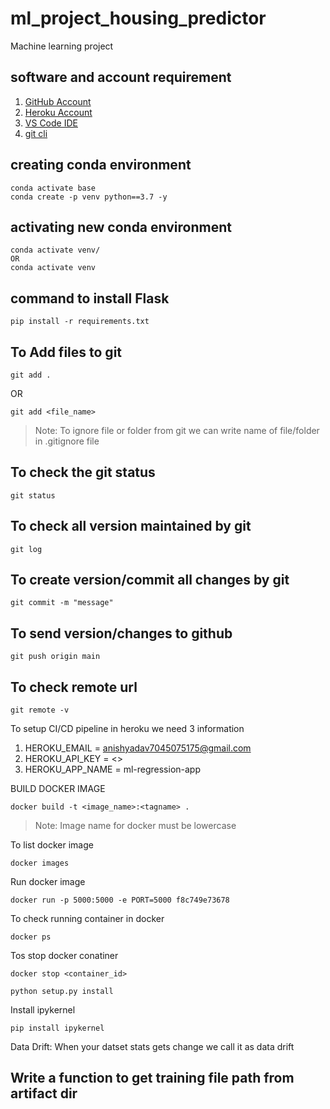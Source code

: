# ml_project_housing_predictor
Machine learning project
## software and account requirement

1. [GitHub Account](https://github.com/)
2. [Heroku Account](https://www.heroku.com/)
3. [VS Code IDE](https://code.visualstudio.com/)
4. [git cli](https://git-scm.com/book/en/v2/Getting-Started-The-Command-Line)

## creating conda environment
```
conda activate base
conda create -p venv python==3.7 -y
```

## activating new conda environment
```
conda activate venv/
OR
conda activate venv
```

## command to install Flask
```
pip install -r requirements.txt
```

## To Add files to git
```
git add .
```

OR
```
git add <file_name>
```

> Note: To ignore file or folder from git we can write name of file/folder in .gitignore file

## To check the git status 
```
git status
```
## To check all version maintained by git
```
git log
```

## To create version/commit all changes by git
```
git commit -m "message"
```

## To send version/changes to github
```
git push origin main
```

## To check remote url 
```
git remote -v
```

To setup CI/CD pipeline in heroku we need 3 information
1. HEROKU_EMAIL = anishyadav7045075175@gmail.com
2. HEROKU_API_KEY = <>
3. HEROKU_APP_NAME = ml-regression-app

BUILD DOCKER IMAGE
```
docker build -t <image_name>:<tagname> .
```
> Note: Image name for docker must be lowercase


To list docker image
```
docker images
```

Run docker image
```
docker run -p 5000:5000 -e PORT=5000 f8c749e73678
```

To check running container in docker
```
docker ps
```

Tos stop docker conatiner
```
docker stop <container_id>
```



```
python setup.py install
```


Install ipykernel

```
pip install ipykernel
```


Data Drift:
When your datset stats gets change we call it as data drift



## Write a function to get training file path from artifact dir